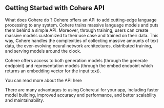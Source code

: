 ## Getting Started with Cohere API

What does Cohere do ?
Cohere offers an API to add cutting-edge language processing to any system. Cohere trains massive language models and puts them behind a simple API. Moreover, through training, users can create massive models customized to their use case and trained on their data. This way, Cohere handles the complexities of collecting massive amounts of text data, the ever-evolving neural network architectures, distributed training, and serving models around the clock.

Cohere offers access to both generation models (through the generate endpoint) and representation models (through the embed endpoint which returns an embedding vector for the input text).

You can read more about the API here

There are many advantages to using Cohere.ai for your app, including faster model building, improved accuracy and performance, and better scalability and maintainability.
